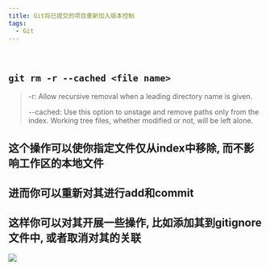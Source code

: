 ```yaml
---
title: Git将已提交的项目重新加入版本控制
tags:
  - Git
---
```


<br>

## `git rm -r --cached <file name>`
> -r: Allow recursive removal when a leading directory name is given.
> 
> --cached: Use this option to unstage and remove paths only from the index. Working tree files, whether modified or not, will be left alone.

## 这个操作可以使你指定文件仅从index中移除, 而不影响工作区的本地文件
## 进而你可以重新对其进行add和commit
## 这样你可以对其开展一些操作, 比如添加其到gitignore文件中, 或者取消对其的关联
![](https://www.runoob.com/wp-content/uploads/2015/02/1352126739_7909.jpg)
